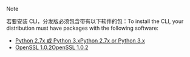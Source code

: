 > [!NOTE]
> <span data-ttu-id="c5df7-101">若要安装 CLI，分发版必须包含带有以下软件的包：</span><span class="sxs-lookup"><span data-stu-id="c5df7-101">To install the CLI, your distribution must have packages with the following software:</span></span>
> * [<span data-ttu-id="c5df7-102">Python 2.7x 或 Python 3.x</span><span class="sxs-lookup"><span data-stu-id="c5df7-102">Python 2.7x or Python 3.x</span></span>](https://ww.python.org/downloads/)
> * [<span data-ttu-id="c5df7-103">OpenSSL 1.0.2</span><span class="sxs-lookup"><span data-stu-id="c5df7-103">OpenSSL 1.0.2</span></span>](https://www.openssl.org/source/)
